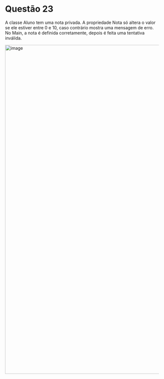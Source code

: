 # Questão 23

A classe Aluno tem uma nota privada. A propriedade Nota só altera o valor se ele estiver entre 0 e 10, caso contrário mostra uma mensagem de erro. No Main, a nota é definida corretamente, depois é feita uma tentativa inválida.

<img width="1919" height="1079" alt="image" src="https://github.com/user-attachments/assets/555559f6-4305-41fb-bbdd-4cf898e31046" />
